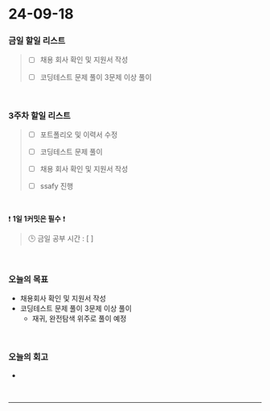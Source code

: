# 24-09-18
### 금일 할일 리스트
> - [ ]  채용 회사 확인 및 지원서 작성
>
> - [ ]  코딩테스트 문제 풀이 3문제 이상 풀이


<br/>

### 3주차 할일 리스트  
> - [ ]  포트폴리오 및 이력서 수정
>
> - [ ]  코딩테스트 문제 풀이
>
> - [ ]  채용 회사 확인 및 지원서 작성
>
> - [ ]  ssafy 진행

<br/>

❗ **1일 1커밋은 필수** ❗
> 🕒 금일 공부 시간 : [  ]

<br/>

### 오늘의 목표
- 채용회사 확인 및 지원서 작성
- 코딩테스트 문제 풀이 3문제 이상 풀이
    - 재귀, 완전탐색 위주로 풀이 예정


<br>

### 오늘의 회고
- 



<br/>

------------  
